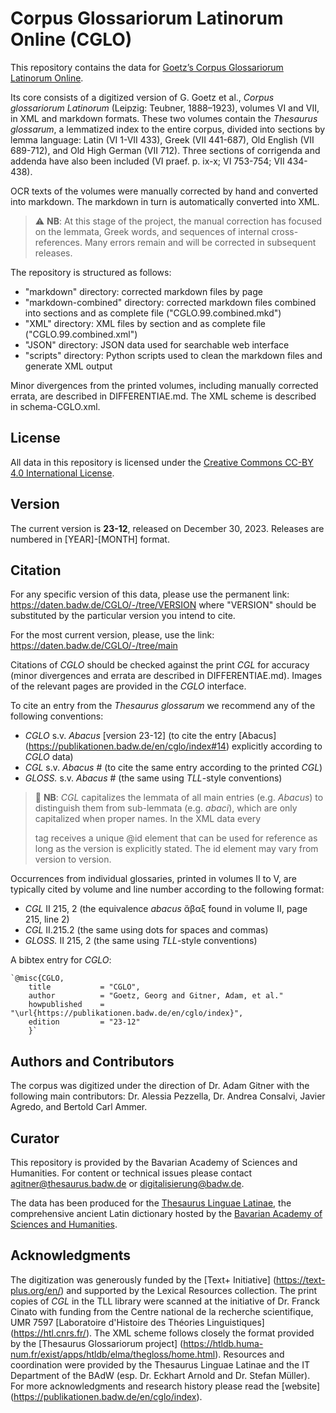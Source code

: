 # Corpus Glossariorum Latinorum Online (CGLO)

This repository contains the data for
[Goetz’s Corpus Glossariorum Latinorum Online](https://publikationen.badw.de/en/cglo/index).

Its core consists of a digitized version of G. Goetz et al., *Corpus glossariorum Latinorum* (Leipzig: Teubner, 1888–1923), volumes VI and VII, in XML and markdown formats. These two volumes contain the *Thesaurus glossarum*, a lemmatized index to the entire corpus, divided into sections by lemma language: Latin (VI 1-VII 433), Greek (VII 441-687), Old English (VII 689-712), and Old High German (VII 712). Three sections of corrigenda and addenda have also been included (VI praef. p. ix-x; VI 753-754; VII 434-438).

OCR texts of the volumes were manually corrected by hand and converted into markdown. The markdown in turn is automatically converted into XML.
> :warning: **NB**: At this stage of the project, the manual correction has focused on the lemmata, Greek words, and sequences of internal cross-references. Many errors remain and will be corrected in subsequent releases.

The repository is structured as follows:
- "markdown" directory: corrected markdown files by page
- "markdown-combined" directory: corrected markdown files combined into sections and as complete file ("CGLO.99.combined.mkd")
- "XML" directory: XML files by section and as complete file ("CGLO.99.combined.xml")
- "JSON" directory: JSON data used for searchable web interface
- "scripts" directory: Python scripts used to clean the markdown files and generate XML output

Minor divergences from the printed volumes, including manually corrected errata, are described in DIFFERENTIAE.md. The XML scheme is described in schema-CGLO.xml.

## License

All data in this repository is licensed under the [Creative Commons CC-BY 4.0 International License](https://creativecommons.org/licenses/by/4.0/deed.en).

## Version

The current version is **23-12**, released on December 30, 2023. Releases are numbered in [YEAR]-[MONTH] format.

## Citation

For any specific version of this data, please use the permanent link: https://daten.badw.de/CGLO/-/tree/VERSION
where "VERSION" should be substituted by the particular version you intend to cite.

For the most current version, please, use the link: https://daten.badw.de/CGLO/-/tree/main

Citations of *CGLO* should be checked against the print *CGL* for accuracy (minor divergences and errata are described in DIFFERENTIAE.md). Images of the relevant pages are provided in the *CGLO* interface.

To cite an entry from the *Thesaurus glossarum* we recommend any of the following conventions:
- *CGLO* s.v. *Abacus* [version 23-12]  (to cite the entry [Abacus] (https://publikationen.badw.de/en/cglo/index#14) explicitly according to *CGLO* data)
- *CGL* s.v. *Abacus*  # (to cite the same entry according to the printed *CGL*)
- *GLOSS.* s.v. *Abacus*  # (the same using *TLL*-style conventions)

> :memo: **NB**: *CGL* capitalizes the lemmata of all main entries (e.g. *Abacus*) to distinguish them from sub-lemmata (e.g. *abaci*), which are only capitalized when proper names. In the XML data every <form> tag receives a unique @id element that can be used for reference as long as the version is explicitly stated. The id element may vary from version to version.

Occurrences from individual glossaries, printed in volumes II to V, are typically cited by volume and line number according to the following format:
- *CGL* II 215, 2  (the equivalence *abacus* ἄβαξ found in volume II, page 215, line 2)
- *CGL* II.215.2  (the same using dots for spaces and commas)
- *GLOSS.* II 215, 2  (the same using *TLL*-style conventions)

A bibtex entry for *CGLO*:

	`@misc{CGLO,
		title 			= "CGLO",
		author			= "Goetz, Georg and Gitner, Adam, et al."
		howpublished	= "\url{https://publikationen.badw.de/en/cglo/index}",
		edition			= "23-12"
		}`

## Authors and Contributors

The corpus was digitized under the direction of Dr. Adam Gitner with the following main contributors: Dr. Alessia Pezzella, Dr. Andrea Consalvi, Javier Agredo, and Bertold Carl Ammer.

## Curator

This repository is provided by the Bavarian Academy of Sciences and Humanities. For content or technical issues please contact agitner@thesaurus.badw.de or digitalisierung@badw.de.

The data has been produced for the [Thesaurus Linguae Latinae](https://thesaurus.badw.de/), the comprehensive ancient Latin dictionary hosted by the [Bavarian Academy of Sciences and Humanities](https://badw.de).

## Acknowledgments

The digitization was generously funded by the [Text+ Initiative] (https://text-plus.org/en/) and supported by the Lexical Resources collection.
The print copies of *CGL* in the TLL library were scanned at the initiative of Dr. Franck Cinato with funding from the Centre national de la recherche scientifique, UMR 7597 [Laboratoire d'Histoire des Théories Linguistiques] (https://htl.cnrs.fr/).
The XML scheme follows closely the format provided by the [Thesaurus Glossariorum project] (https://htldb.huma-num.fr/exist/apps/htldb/elma/thegloss/home.html).
Resources and coordination were provided by the Thesaurus Linguae Latinae and the IT Department of the BAdW (esp. Dr. Eckhart Arnold and Dr. Stefan Müller).
For more acknowledgments and research history please read the [website] (https://publikationen.badw.de/en/cglo/index).
